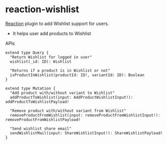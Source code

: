 # reaction-wishlist

[Reaction](https://github.com/reactioncommerce/reaction) plugin to add Wishlist support for users.
- It helps user add products to Wishlist 

APIs
```
extend type Query {
  "Return Wishlist for logged in user"
  wishlist(_id: ID): Wishlist

  "Returns if a product is in Wishlist or not"
  isProductInWishlist(productId: ID!, variantId: ID): Boolean
}

extend type Mutation {
  "Add product with/without variant to Wishlist"
  addProductToWishlist(input: AddProductWishlistInput!): addProductToWishlistPayload!

  "Remove product with/without variant from Wishlist"
  removeProductFromWishlist(input: removeProductFromWishlistInput!): removeProductFromWishlistPayload!

  "Send wishlist share email"
  sendWishlistMail(input: ShareWishlistInput!): ShareWishlistPayload!
}
```
